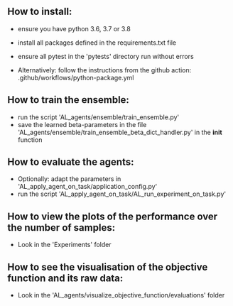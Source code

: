 ## How to install:
- ensure you have python 3.6, 3.7 or 3.8
- install all packages defined in the requirements.txt file
- ensure all pytest in the 'pytests' directory run without errors

- Alternatively: follow the instructions from the github action: .github/workflows/python-package.yml

## How to train the ensemble:
- run the script 'AL_agents/ensemble/train_ensemble.py'
- save the learned beta-parameters in the file 'AL_agents/ensemble/train_ensemble_beta_dict_handler.py' in the __init__ function

## How to evaluate the agents:
- Optionally: adapt the parameters in 'AL_apply_agent_on_task/application_config.py'
- run the script 'AL_apply_agent_on_task/AL_run_experiment_on_task.py'

## How to view the plots of the performance over the number of samples:
- Look in the 'Experiments' folder

## How to see the visualisation of the objective function and its raw data:
- Look in the 'AL_agents/visualize_objective_function/evaluations' folder

